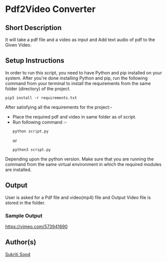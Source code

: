 # Pdf2Video Converter

## Short Description
It will take a pdf file and a video as input and Add text audio of pdf to the Given Video.

## Setup Instructions
In order to run this script, you need to have Python and pip installed on your system. After you're done installing Python and pip, run the following command from your terminal to install the requirements from the same folder (directory) of the project.
```
pip3 install -r requirements.txt
```

After satisfying all the requirements for the project:-

- Place the required pdf and video in same folder as of script.
- Run following command :-
    ```
    python script.py
    ```
    or
    ```
    python3 script.py
    ```
Depending upon the python version. Make sure that you are running the command from the same virtual environment in which the required modules are installed.

## Output

User is asked for a Pdf file and video(mp4) file and Output Video file is stored in the folder.

### Sample Output

https://vimeo.com/573941690

## Author(s)
[Sukriti Sood](https://github.com/Sukriti-sood)